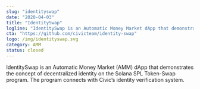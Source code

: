 ```yaml
---
slug: "identityswap"
date: "2020-04-03"
title: "IdentitySwap"
logline: "IdentitySwap is an Automatic Money Market dApp that demonstrates decentralized identity on Solana."
cta: "https://github.com/civicteam/identity-swap"
logo: /img/identityswap.svg
category: AMM
status: closed
---
```


IdentitySwap is an Automatic Money Market (AMM) dApp that demonstrates the concept of decentralized identity on the Solana SPL Token-Swap program. The program connects with Civic’s identity verification system.
